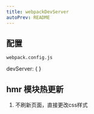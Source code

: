 ```yaml
---
title: webpackDevServer
autoPrev: README
---
```


## 配置
`webpack.config.js`

devServer: {
}


## hmr 模块热更新

1. 不刷新页面，直接更改css样式

